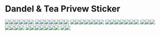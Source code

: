 # Dandel & Tea Privew Sticker

<img src="https://github.com/abas/dandeltea/blob/master/telegram-stiker/pack/Dandel%20&%20Tea%201.png?raw=true"/><img src="https://github.com/abas/dandeltea/blob/master/telegram-stiker/pack/Dandel%20&%20Tea%202.png?raw=true"/><img src="https://github.com/abas/dandeltea/blob/master/telegram-stiker/pack/Dandel%20&%20Tea%203.png?raw=true"/><img src="https://github.com/abas/dandeltea/blob/master/telegram-stiker/pack/Dandel%20&%20Tea%204.png?raw=true"/><img src="https://github.com/abas/dandeltea/blob/master/telegram-stiker/pack/Dandel%20&%20Tea%205.png?raw=true"/><img src="https://github.com/abas/dandeltea/blob/master/telegram-stiker/pack/Dandel%20&%20Tea%206.png?raw=true"/>
<img src="https://github.com/abas/dandeltea/blob/master/telegram-stiker/pack/Dandel%20&%20Tea%207.png?raw=true"/><img src="https://github.com/abas/dandeltea/blob/master/telegram-stiker/pack/Dandel%20&%20Tea%208.png?raw=true"/><img src="https://github.com/abas/dandeltea/blob/master/telegram-stiker/pack/Dandel%20&%20Tea%209.png?raw=true"/><img src="https://github.com/abas/dandeltea/blob/master/telegram-stiker/pack/Dandel%20&%20Tea%2010.png?raw=true"/><img src="https://github.com/abas/dandeltea/blob/master/telegram-stiker/pack/Dandel%20&%20Tea%2011.png?raw=true"/><img src="https://github.com/abas/dandeltea/blob/master/telegram-stiker/pack/Dandel%20&%20Tea%2012.png?raw=true"/><img src="https://github.com/abas/dandeltea/blob/master/telegram-stiker/pack/Dandel%20&%20Tea%2013.png?raw=true"/>
<img src="https://github.com/abas/dandeltea/blob/master/telegram-stiker/pack/Dandel%20&%20Tea%2014.png?raw=true"/><img src="https://github.com/abas/dandeltea/blob/master/telegram-stiker/pack/Dandel%20&%20Tea%2015.png?raw=true"/><img src="https://github.com/abas/dandeltea/blob/master/telegram-stiker/pack/Dandel%20&%20Tea%2016.png?raw=true"/><img src="https://github.com/abas/dandeltea/blob/master/telegram-stiker/pack/Dandel%20&%20Tea%2017.png?raw=true"/><img src="https://github.com/abas/dandeltea/blob/master/telegram-stiker/pack/Dandel%20&%20Tea%2018.png?raw=true"/><img src="https://github.com/abas/dandeltea/blob/master/telegram-stiker/pack/Dandel%20&%20Tea%2019.png?raw=true"/><img src="https://github.com/abas/dandeltea/blob/master/telegram-stiker/pack/Dandel%20&%20Tea%2020.png?raw=true"/>
<img src="https://github.com/abas/dandeltea/blob/master/telegram-stiker/pack/Dandel%20&%20Tea%2021.png?raw=true"/><img src="https://github.com/abas/dandeltea/blob/master/telegram-stiker/pack/Dandel%20&%20Tea%2022.png?raw=true"/><img src="https://github.com/abas/dandeltea/blob/master/telegram-stiker/pack/Dandel%20&%20Tea%2023.png?raw=true"/><img src="https://github.com/abas/dandeltea/blob/master/telegram-stiker/pack/Dandel%20&%20Tea%2024.png?raw=true"/><img src="https://github.com/abas/dandeltea/blob/master/telegram-stiker/pack/Dandel%20&%20Tea%2025.png?raw=true"/><img src="https://github.com/abas/dandeltea/blob/master/telegram-stiker/pack/Dandel%20&%20Tea%2026.png?raw=true"/><img src="https://github.com/abas/dandeltea/blob/master/telegram-stiker/pack/Dandel%20&%20Tea%2027.png?raw=true"/>
<img src="https://github.com/abas/dandeltea/blob/master/telegram-stiker/pack/Dandel%20&%20Tea%2028.png?raw=true"/><img src="https://github.com/abas/dandeltea/blob/master/telegram-stiker/pack/Dandel%20&%20Tea%2029.png?raw=true"/><img src="https://github.com/abas/dandeltea/blob/master/telegram-stiker/pack/Dandel%20&%20Tea%2030.png?raw=true"/><img src="https://github.com/abas/dandeltea/blob/master/telegram-stiker/pack/Dandel%20&%20Tea%2031.png?raw=true"/><img src="https://github.com/abas/dandeltea/blob/master/telegram-stiker/pack/Dandel%20&%20Tea%2032.png?raw=true"/><img src="https://github.com/abas/dandeltea/blob/master/telegram-stiker/pack/Dandel%20&%20Tea%2033.png?raw=true"/><img src="https://github.com/abas/dandeltea/blob/master/telegram-stiker/pack/Dandel%20&%20Tea%2034.png?raw=true"/>
<img src="https://github.com/abas/dandeltea/blob/master/telegram-stiker/pack/Dandel%20&%20Tea%2035.png?raw=true"/><img src="https://github.com/abas/dandeltea/blob/master/telegram-stiker/pack/Dandel%20&%20Tea%2036.png?raw=true"/><img src="https://github.com/abas/dandeltea/blob/master/telegram-stiker/pack/Dandel%20&%20Tea%2037.png?raw=true"/><img src="https://github.com/abas/dandeltea/blob/master/telegram-stiker/pack/Dandel%20&%20Tea%2038.png?raw=true"/><img src="https://github.com/abas/dandeltea/blob/master/telegram-stiker/pack/Dandel%20&%20Tea%2039.png?raw=true"/><img src="https://github.com/abas/dandeltea/blob/master/telegram-stiker/pack/Dandel%20&%20Tea%2040.png?raw=true"/><img src="https://github.com/abas/dandeltea/blob/master/telegram-stiker/pack/Dandel%20&%20Tea%2041.png?raw=true"/>
<img src="https://github.com/abas/dandeltea/blob/master/telegram-stiker/pack/Dandel%20&%20Tea%2042.png?raw=true"/><img src="https://github.com/abas/dandeltea/blob/master/telegram-stiker/pack/Dandel%20&%20Tea%2043.png?raw=true"/>
